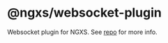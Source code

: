 # @ngxs/websocket-plugin
Websocket plugin for NGXS. See [repo](https://github.com/ngxs/store) for more info.
